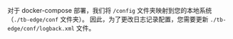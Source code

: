 对于 docker-compose 部署，我们将 <code>/config</code> 文件夹映射到您的本地系统（<code>./tb-edge/conf</code> 文件夹）。
因此，为了更改日志记录配置，您需要更新 <code>./tb-edge/conf/logback.xml</code> 文件。